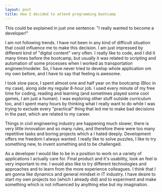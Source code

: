 ```yaml
---
layout: post
title: How I decided to attend programming bootcamp
---
```


This could be explained in just one sentence: "I really wanted to become a developer!"

I am not following trends. I have not been in any kind of difficult situation that could influence me to make this decision. I am just impressed by different kind of "digital content" very often. I really like to code, and I did it many times before the bootcamp, but usually it was related to scripting and automation of some processes when I worked as transportation engineer/modeler.  So, I have never tried to develop whole application om my own before, and I have to say that feeling is awesome.

I took slow pace, I spent almost one and half year on the bootcamp (Bloc in my case), along side my regular 8-hour job. I used every minute of my free time for coding, reading and learning (and sometimes played some cool games, I am just a human). I was exploring  other stuff outside curriculum too, and I spent many hours by thinking what I really want to do while I was trying to exclude every "practical" thing that led me to make bad decisions in the past, which are related to my career.

Things in civil engineering industry are happening much slower, there is very little innovation and so many rules, and therefore there were too many repetitive tasks and boring projects which a I hated deeply. Development offers me freedom I always wanted. I really like to solve puzzles, I like to try something new, to invent something and to be challenged.

As a developer I would like to be in a position to work on a variety of applications I actually care for. Final product and it's usability, look an feel is very important to me. I would also like to try different technologies and approaches and to learn from the more experience colleagues. I think that I am gonna like dynamics and general mindset in IT industry. I have desire to start my own projects too (which I already did) and to experiment and make something which is not influenced by anything else but my imagination.
